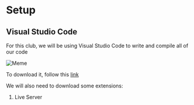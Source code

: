# Setup

## Visual Studio Code

For this club, we will be using Visual Studio Code to write and compile all of our code

![Meme](https://i.redd.it/57lszvgp2g421.jpg)

To download it, follow this [link](https://code.visualstudio.com/download)

We will also need to download some extensions:

1. Live Server
